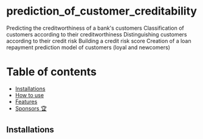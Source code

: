 # prediction_of_customer_creditability
Predicting the creditworthiness of a bank's customers 
Classification of customers according to their creditworthiness 
Distinguishing customers according to their credit risk Building a credit risk score 
Creation of a loan repayment prediction model of customers (loyal and newcomers)

# Table of contents

- [Installations](#install)
- [How to use](#usage)
- [Features](#features)
- [Sponsors 🏆](#sponsors)

<h2 id="install">Installations</h2>
